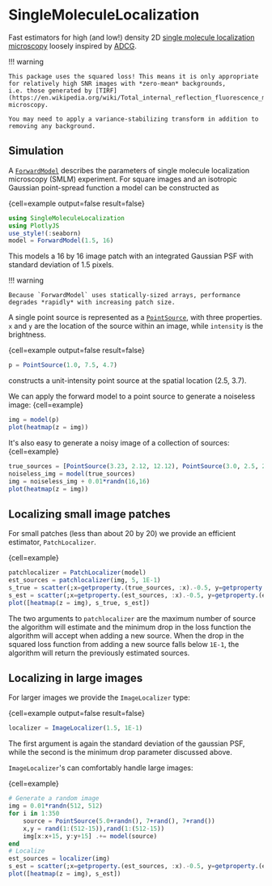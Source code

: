 # SingleMoleculeLocalization

Fast estimators for high (and low!) density 2D [single molecule localization microscopy](https://en.wikipedia.org/wiki/Super-resolution_microscopy#Points_accumulation_for_imaging_in_nanoscale_topography_%28PAINT%29) loosely inspired by [ADCG](https://arxiv.org/abs/1507.01562).

!!! warning

    This package uses the squared loss! This means it is only appropriate for relatively high SNR images with *zero-mean* backgrounds,
    i.e. those generated by [TIRF](https://en.wikipedia.org/wiki/Total_internal_reflection_fluorescence_microscope) microscopy.

    You may need to apply a variance-stabilizing transform in addition to removing any background.

## Simulation

A [`ForwardModel`](#) describes the parameters of single molecule localization microscopy (SMLM) experiment.
For square images and an isotropic Gaussian point-spread function a model can be constructed as

{cell=example output=false result=false}
```julia
using SingleMoleculeLocalization
using PlotlyJS
use_style!(:seaborn)
model = ForwardModel(1.5, 16)
```

This models a 16 by 16 image patch with an integrated Gaussian PSF with standard deviation of 1.5 pixels.

!!! warning

    Because `ForwardModel` uses statically-sized arrays, performance degrades *rapidly* with increasing patch size.

A single point source is represented as a [`PointSource`](#), with three
properties. `x` and `y` are the location of the source within an image, while
`intensity` is the brightness.

{cell=example output=false result=false}
```julia
p = PointSource(1.0, 7.5, 4.7)
```
constructs a unit-intensity point source at the spatial location (2.5, 3.7).

We can apply the forward model to a point source to generate a noiseless image:
{cell=example}
```julia
img = model(p)
plot(heatmap(z = img))
```

It's also easy to generate a noisy image of a collection of sources:
{cell=example}
```julia
true_sources = [PointSource(3.23, 2.12, 12.12), PointSource(3.0, 2.5, 2.8), PointSource(4.0, 8.0, 7.0)]
noiseless_img = model(true_sources)
img = noiseless_img + 0.01*randn(16,16)
plot(heatmap(z = img))
```

## Localizing small image patches

For small patches (less than about 20 by 20) we provide an efficient estimator,
`PatchLocalizer`.


{cell=example}
```julia
patchlocalizer = PatchLocalizer(model)
est_sources = patchlocalizer(img, 5, 1E-1)
s_true = scatter(;x=getproperty.(true_sources, :x).-0.5, y=getproperty.(true_sources, :y).-0.5, mode="markers")
s_est = scatter(;x=getproperty.(est_sources, :x).-0.5, y=getproperty.(est_sources, :y).-0.5, mode="markers", marker = attr(symbol = "cross"))
plot([heatmap(z = img), s_true, s_est])
```

The two arguments to `patchlocalizer` are the maximum number of source the algorithm will estimate and the minimum drop in the
loss function the algorithm will accept when adding a new source.
When the drop in the squared loss function from adding a new source falls below `1E-1`,
 the algorithm will return the previously estimated sources.

## Localizing in large images

For larger images we provide the `ImageLocalizer` type:

{cell=example output=false result=false}
```julia
localizer = ImageLocalizer(1.5, 1E-1)
```

The first argument is again the standard deviation of the gaussian PSF,
while the second is the minimum drop parameter discussed above.

`ImageLocalizer`'s can comfortably handle large images:

{cell=example}
```julia
# Generate a random image
img = 0.01*randn(512, 512)
for i in 1:350
    source = PointSource(5.0+randn(), 7+rand(), 7+rand())
    x,y = rand(1:(512-15)),rand(1:(512-15))
    img[x:x+15, y:y+15] .+= model(source)
end
# Localize
est_sources = localizer(img)
s_est = scatter(;x=getproperty.(est_sources, :x).-0.5, y=getproperty.(est_sources, :y).-0.5, mode="markers", marker = attr(size = 3.0, symbol = "cross", color="red"))
plot([heatmap(z = img), s_est])
```
